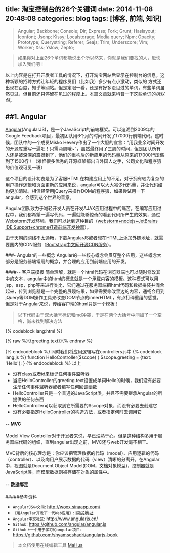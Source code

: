 title: 淘宝控制台的26个关键词
date: 2014-11-08 20:48:08
categories: blog
tags: [博客, 前端, 知识]
---

> Angular;    Backbone;	Console;		Dir;			Express;	Fork;		Grunt;		Haslayout;		Iconfont;
Jsonp;		Kissy;		Localstorage;	Media query;	Npm;		Opacity;	Prototype;	Querystring;	Referer;
Seajs;		Trim;		Underscore;		Vim;			Worker;		Xss;		Yslow;		Zepto;

> 如果你对上面26个单词都能说出个所以然来，你就是我们要找的人，赶快加入我们吧！

以上内容是在打开开发者工具的情况下，打开淘宝网站后显示在控制台的信息。这种新颖的招聘方式让年轻的程序员们（比如我）多少有点小激动，类似的
方式还出现在百度，知乎等网站。但是定眼一看，还是有好多没见过的单词，有些单词虽然见过，但目前还只停留在见过的程度上。本篇文章就来科普一下这些单词的*所以然*。

##1. Angular
---
[Angular](http://angular.org)(AngularJS)，是一个JavaScript的前端框架。可以追溯到2009年的Google Feedback项目，最初团队用6个月的时间开发了17000行前端代码。这时候，团队中的一个成员Misko Hevery作出了一个大胆的宣言：“用我业余时间开发的开源库重写一遍吧！只需两周哦~”，虽然最终用了三周的时间，但是团队所有人还是被深深的震撼到了，他们的重构后的新应用的代码量从原来的17000行压缩到了1500行！（难怪很多优秀的开源框架都出自外国人之手，公司文化和程序猿的价值观可见一斑）


这个项目的设计初衷是为了客服HTML在构建应用上的不足，对于拥有较为复杂的用户操作逻辑和页面更新的应用来说，angular可以大大减少代码量，并让代码结构更加清晰。相信经常用jQuery来操作DOM的程序猿，如果尝试用一下angular，会感到这个世界的善意。

Angular团队致力于减轻开发人员在开发AJAX应用过程中的痛苦。在编写应用过程中，我们都希望一遍写代码，一遍就能够惊奇的看到代码所产生的效果，通过Webstorm开发环境，我们可以达到这种目的（[webstorm+nodejs+JetBrains IDE Support+chrome打造前端开发神器](http://www.cnblogs.com/p2227/p/3551659.html)）。

由于天朝的网络不太通畅，下载AngularJS或者想在HTML上添加外链地址，就需要国内的CDN服务（[Bootstrap中文网开源CDN服务](http://www.bootcdn.cn/)）。


###- Angular的一些概念
Angular的一些核心概念会贯穿整个应用，这些概念大部分是服务器端常用的概念，并合理的应用到前端应用的开发。

####-- 客户端模板
简单理解，就是一个html代码在浏览器端也可以随时修改其中的文本，angular中的html的概念就是一个承载内容的模板。这种模式可以用jsp，asp，php等来进行类比，它们通过在服务器端把html代码和数据拼装并混合起来，传到浏览器是一个完整的展现结果，如果需要修改里边的内容，通畅会用到jQuery等DOM操作工具来改变DOM节点的innerHTML，有点打碎重组的感觉。但是对于Angular来说，传给客户端的html只是一个模板！

> 以下代码由于双大括号标记和md冲突，于是在两个大括号中间加了一个空格，尚未找到解决方法

{% codeblock lang:html %}
<html ng-app>
    <head>
        <script src="angular.js"></script>
        <script src="controllers.js"></script>    
    </head>
    <body>
        <div ng-controller="HelloController">
           <p>{% raw %}{{greeting.text}}{% endraw %}</p>
        </div>
    </body>
</html>
{% endcodeblock %}
同时我们将应用逻辑写在controllers.js中
{% codeblock lang:js %}
function HelloController($scope) {
    $scope.greeting = {text: 'Hello'};
}
{% endcodeblock %}
以上

* 没有class或者id来标记任何事件监听器
* 当把HelloController的greeting.text设置成单词Hello的时候，我们没有必要注册任何事件监听器或者编写任何回调函数
* HelloController只是一个普通的JavaScript类，并且不需要继承Angular的所提供的任何东西
* HelloController可以获取到它所需要的$scope对象，而没有必要去创建它
* 没有必要指定HelloController的构造方法，或者指定何时去调用它

#### -- MVC

Model View Controller对于开发者来说，早已烂熟于心。但是这种结构多用于服务器端代码的组织，直到angular出现之前，MVC还与web开发毫不相干。

MVC背后的核心理念是：你应该把管理数据的代码（model）、应用逻辑的代码（controller）、以及向用户展示数据的代码（view）清晰的分离开。在Angular中，视图就是Document Object Model(DOM，文档对象模型)，控制器就是JavaScript类，而模型数据则被存储在对象的属性中。

#### -- 数据绑定




#####参考资料
* `AngularJS中文网`: http://woxx.sinaapp.com/
* `《用Angular开发下一代Web应用》`: [购买地址](http://www.amazon.cn/gp/product/B00G3XSBG8/ref=fs_rd_1)
* `Angular中文社区`: http://www.angularjs.cn/
* `Github`: https://github.com/angular/angular.js
* `Github上一个用于学习的angular项目`: https://github.com/shyamseshadri/angularjs-book

> 本文档使用在线编辑工具
[MaHua](http://mahua.jser.me)


